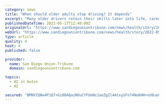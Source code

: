 ```yaml
---
category: news
title: "When should older adults stop driving? It depends"
excerpt: "Many older drivers retain their skills later into life, carmakers are equipping cars to make them safer, and roadways are being designed for increased safety. Still, forces are at work on older bodies that put aging drivers — and those around them — at risk."
publishedDateTime: 2022-05-17T12:40:00Z
originalUrl: "https://www.sandiegouniontribune.com/news/health/story/2022-05-17/when-should-older-adults-stop-driving-it-depends"
webUrl: "https://www.sandiegouniontribune.com/news/health/story/2022-05-17/when-should-older-adults-stop-driving-it-depends"
type: article
quality: 4
heat: 4
published: false

provider:
  name: San Diego Union-Tribune
  domain: sandiegouniontribune.com

topics:
  - AI in Autos
  - AI

secured: "BMNVIQNw4P1Q7+Gz88AQazNOuCYFUmNc1aoZgZl4AtxySFn74NoKHH+nU0ue8zeTLtct5JmkXNeuIdMPA+Av5cEhyYDChmEFaC7P//8bQWgxZFX6hpqiIA/FgnGkACUk/8OFOq6APNPJszLXHouBrgJzgyWSpsir1yfsbTgxPM+hvM4oV11+ZsWhpjxLItypFmKg+KMWAVK7jzEURr6dbFgK+NBQEjmC6bH2BpNjn+DqO9tQrrE151gY/LchIBIINS7uVsElM5B5xrTqtrBJh/PLSE7+SYMeHdr09aB5H5aFdwV6lLPzR4O2ED0atI0ReycTQPDnAfLVc4VrbzPn2Ln9TI3WYcvCj5WhHAlQt1E=;EUNlMoKomdUMJ+oLuK6zQQ=="
---
```


